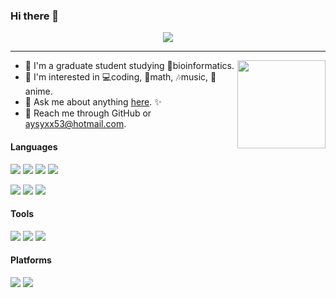 ### Hi there 👋

<div align="center">
<img src="https://count.getloli.com/get/@zzyyyl?theme=gelbooru-h"/>
</div>

---

<img align="right" height="141" src="https://github-readme-stats.vercel.app/api?username=zzyyyl&theme=tokyonight&show_icons=true&count_private=true&hide_border=true">

- 🐶 I'm a graduate student studying 🔬bioinformatics.
- 👀 I'm interested in 💻coding, 📝math, 🎶music, 🎥anime.
- 💬 Ask me about anything [here](https://github.com/zzyyyl/zzyyyl/issues). ✨
- 📧 Reach me through GitHub or aysyxx53@hotmail.com.

#### Languages

![](https://img.shields.io/badge/C++20-00599C?logo=cplusplus&logoColor=fff)
![](https://img.shields.io/badge/Python-743ea2?logo=python&logoColor=fff)
![](https://img.shields.io/badge/MATLAB-912320?logo=MATLAB&logoColor=fff)
![](https://img.shields.io/badge/.NET-239120?logo=.NET&logoColor=fff)

![](https://img.shields.io/badge/JavaScript-FFCC00?logo=javascript&logoColor=fff)
![](https://img.shields.io/badge/TypeScript-00599C?logo=typescript&logoColor=fff)
![](https://img.shields.io/badge/Vue3-42B883?logo=vue.js&logoColor=fff)

#### Tools

![](https://img.shields.io/badge/Sublime_Text_4-424242?logo=sublimetext&logoColor=FF9800)
![](https://img.shields.io/badge/Visual%20Studio-6C4EA2?logo=visual-studio&logoColor=fff)
![](https://img.shields.io/badge/Visual%20Studio%20Code-0066B8?logo=visual-studio-code&logoColor=fff)

#### Platforms

![](https://img.shields.io/badge/Windows_11-0078D6?logo=windows&logoColor=fff)
![](https://img.shields.io/badge/Ubuntu-E95420?logo=Ubuntu&logoColor=fff)
